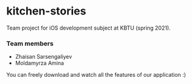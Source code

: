 # kitchen-stories
Team project for iOS development subject at KBTU (spring 2021).

### Team members
* Zhaisan Sarsengaliyev
* Moldamyrza Amina


You can freely download and watch all the features of our application :)
